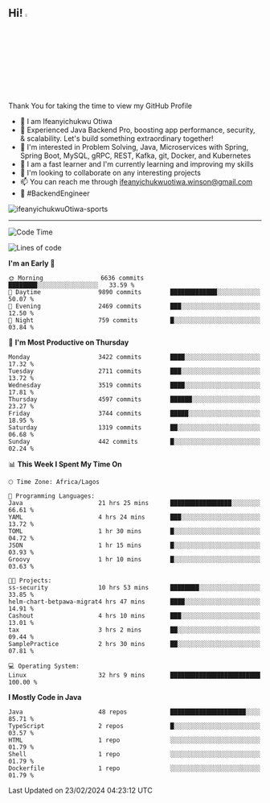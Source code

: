 <!-- BLOG-POST-LIST:START --><!-- BLOG-POST-LIST:END -->

## Hi! <img src="https://media.giphy.com/media/hvRJCLFzcasrR4ia7z/giphy.gif" width="4%"> 

Thank You for taking the time to view my GitHub Profile

- 👋 I am Ifeanyichukwu Otiwa
- 🚀 Experienced Java Backend Pro, boosting app performance, security, & scalability. Let's build something extraordinary together!
- 👀 I'm interested in Problem Solving, Java, Microservices with Spring, Spring Boot, MySQL, gRPC, REST, Kafka, git, Docker, and Kubernetes
- 🌱 I am a fast learner and I'm currently learning and improving my skills
- 💞️ I'm looking to collaborate on any interesting projects
- 📫 You can reach me through ifeanyichukwuotiwa.winson@gmail.com
- 🚀 #BackendEngineer

<p align="left" marginTop="10px"> <img src="https://komarev.com/ghpvc/?username=ifeanyichukwuOtiwa-sports&label=Profile%20views&color=0e75b6&style=for-the-badge" alt="ifeanyichukwuOtiwa-sports" /> </p>

***

<!--START_SECTION:waka-->
![Code Time](http://img.shields.io/badge/Code%20Time-2%2C278%20hrs%2030%20mins-blue)

![Lines of code](https://img.shields.io/badge/From%20Hello%20World%20I%27ve%20Written-4.1%20million%20lines%20of%20code-blue)

**I'm an Early 🐤** 

```text
🌞 Morning                6636 commits        ████████░░░░░░░░░░░░░░░░░   33.59 % 
🌆 Daytime                9890 commits        █████████████░░░░░░░░░░░░   50.07 % 
🌃 Evening                2469 commits        ███░░░░░░░░░░░░░░░░░░░░░░   12.50 % 
🌙 Night                  759 commits         █░░░░░░░░░░░░░░░░░░░░░░░░   03.84 % 
```
📅 **I'm Most Productive on Thursday** 

```text
Monday                   3422 commits        ████░░░░░░░░░░░░░░░░░░░░░   17.32 % 
Tuesday                  2711 commits        ███░░░░░░░░░░░░░░░░░░░░░░   13.72 % 
Wednesday                3519 commits        ████░░░░░░░░░░░░░░░░░░░░░   17.81 % 
Thursday                 4597 commits        ██████░░░░░░░░░░░░░░░░░░░   23.27 % 
Friday                   3744 commits        █████░░░░░░░░░░░░░░░░░░░░   18.95 % 
Saturday                 1319 commits        ██░░░░░░░░░░░░░░░░░░░░░░░   06.68 % 
Sunday                   442 commits         █░░░░░░░░░░░░░░░░░░░░░░░░   02.24 % 
```


📊 **This Week I Spent My Time On** 

```text
🕑︎ Time Zone: Africa/Lagos

💬 Programming Languages: 
Java                     21 hrs 25 mins      █████████████████░░░░░░░░   66.61 % 
YAML                     4 hrs 24 mins       ███░░░░░░░░░░░░░░░░░░░░░░   13.72 % 
TOML                     1 hr 30 mins        █░░░░░░░░░░░░░░░░░░░░░░░░   04.72 % 
JSON                     1 hr 15 mins        █░░░░░░░░░░░░░░░░░░░░░░░░   03.93 % 
Groovy                   1 hr 10 mins        █░░░░░░░░░░░░░░░░░░░░░░░░   03.63 % 

🐱‍💻 Projects: 
ss-security              10 hrs 53 mins      ████████░░░░░░░░░░░░░░░░░   33.85 % 
helm-chart-betpawa-migrat4 hrs 47 mins       ████░░░░░░░░░░░░░░░░░░░░░   14.91 % 
Cashout                  4 hrs 10 mins       ███░░░░░░░░░░░░░░░░░░░░░░   13.01 % 
tax                      3 hrs 2 mins        ██░░░░░░░░░░░░░░░░░░░░░░░   09.44 % 
SamplePractice           2 hrs 30 mins       ██░░░░░░░░░░░░░░░░░░░░░░░   07.81 % 

💻 Operating System: 
Linux                    32 hrs 9 mins       █████████████████████████   100.00 % 
```

**I Mostly Code in Java** 

```text
Java                     48 repos            █████████████████████░░░░   85.71 % 
TypeScript               2 repos             █░░░░░░░░░░░░░░░░░░░░░░░░   03.57 % 
HTML                     1 repo              ░░░░░░░░░░░░░░░░░░░░░░░░░   01.79 % 
Shell                    1 repo              ░░░░░░░░░░░░░░░░░░░░░░░░░   01.79 % 
Dockerfile               1 repo              ░░░░░░░░░░░░░░░░░░░░░░░░░   01.79 % 
```




 Last Updated on 23/02/2024 04:23:12 UTC
<!--END_SECTION:waka-->

<!--
<p align="center">
![trophy](https://github-profile-trophy.vercel.app/?username=ifeanyichukwuOtiwa-sports&theme=onedark) (https://github.com/ryo-ma/github-profile-trophy)
</p>
-->

<!---
ifeanyi-otiwa/ifeanyi-otiwa is a ✨ special ✨ repository because its `README.md` (this file) appears on your GitHub profile.
You can click the Preview link to take a look at your changes.
--->

